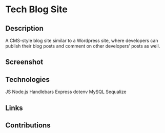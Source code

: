# Tech Blog Site

## Description
A CMS-style blog site similar to a Wordpress site, where developers can publish their blog posts and comment on other developers’ posts as well.

## Screenshot




## Technologies
JS
Node.js
Handlebars
Express
dotenv
MySQL
Sequalize


## Links


## Contributions


